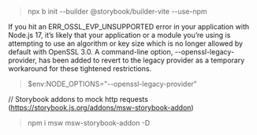> npx b init --builder @storybook/builder-vite --use-npm 

If you hit an ERR_OSSL_EVP_UNSUPPORTED error in your application with Node.js 17, it’s likely that your application or a module you’re using is attempting to use an algorithm or key size which is no longer allowed by default with OpenSSL 3.0. A command-line option, --openssl-legacy-provider, has been added to revert to the legacy provider as a temporary workaround for these tightened restrictions.

> $env:NODE_OPTIONS="--openssl-legacy-provider"

//  Storybook addons to mock http requests (https://storybook.js.org/addons/msw-storybook-addon)
> npm i msw msw-storybook-addon -D
